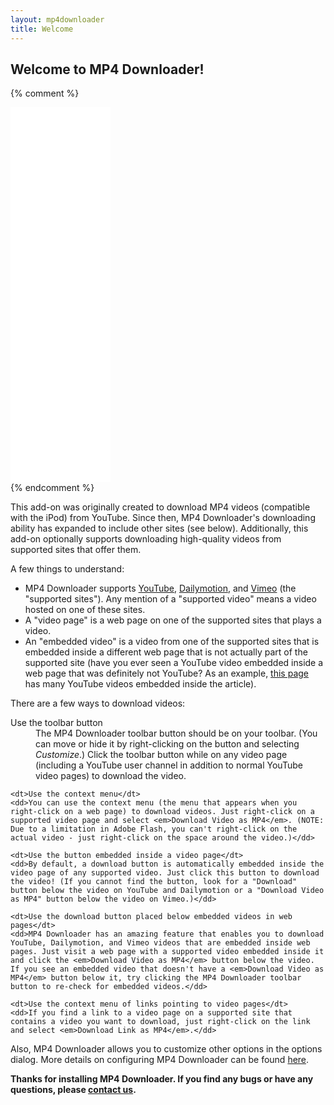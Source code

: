 ```yaml
---
layout: mp4downloader
title: Welcome
---
```

## Welcome to MP4 Downloader!

{% comment %}<aside><iframe data-aa="52174" src="//ad.a-ads.com/52174?size=160x600" scrolling="no" style="width: 160px; height: 600px; border: 0px; padding: 0; overflow: hidden" allowtransparency="true"></iframe></aside>{% endcomment %}

This add-on was originally created to download MP4 videos (compatible with the iPod) from YouTube. Since then, MP4 Downloader's downloading ability has expanded to include other sites (see below). Additionally, this add-on optionally supports downloading high-quality videos from supported sites that offer them.

A few things to understand:

- MP4 Downloader supports [YouTube](http://www.youtube.com/), [Dailymotion](http://www.dailymotion.com/), and [Vimeo](http://www.vimeo.com/) (the "supported sites"). Any mention of a "supported video" means a video hosted on one of these sites.
- A "video page" is a web page on one of the supported sites that plays a video.
- An "embedded video" is a video from one of the supported sites that is embedded inside a different web page that is not actually part of the supported site (have you ever seen a YouTube video embedded inside a web page that was definitely not YouTube? As an example, [this page](http://news.cnet.com/8301-13579_3-20097156-37/the-charisma-of-steve-jobs-video-roundup/) has many YouTube videos embedded inside the article).

There are a few ways to download videos:

<dl>
    <dt>Use the toolbar button</dt>
    <dd>The MP4 Downloader toolbar button should be on your toolbar. (You can move or hide it by right-clicking on the button and selecting <em>Customize</em>.) Click the toolbar button while on any video page (including a YouTube user channel in addition to normal YouTube video pages) to download the video.</dd>
    
    <dt>Use the context menu</dt>
    <dd>You can use the context menu (the menu that appears when you right-click on a web page) to download videos. Just right-click on a supported video page and select <em>Download Video as MP4</em>. (NOTE: Due to a limitation in Adobe Flash, you can't right-click on the actual video - just right-click on the space around the video.)</dd>
    
    <dt>Use the button embedded inside a video page</dt>
    <dd>By default, a download button is automatically embedded inside the video page of any supported video. Just click this button to download the video! (If you cannot find the button, look for a "Download" button below the video on YouTube and Dailymotion or a "Download Video as MP4" button below the video on Vimeo.)</dd>
    
    <dt>Use the download button placed below embedded videos in web pages</dt>
    <dd>MP4 Downloader has an amazing feature that enables you to download YouTube, Dailymotion, and Vimeo videos that are embedded inside web pages. Just visit a web page with a supported video embedded inside it and click the <em>Download Video as MP4</em> button below the video. If you see an embedded video that doesn't have a <em>Download Video as MP4</em> button below it, try clicking the MP4 Downloader toolbar button to re-check for embedded videos.</dd>
    
    <dt>Use the context menu of links pointing to video pages</dt>
    <dd>If you find a link to a video page on a supported site that contains a video you want to download, just right-click on the link and select <em>Download Link as MP4</em>.</dd>
</dl>

Also, MP4 Downloader allows you to customize other options in the options dialog. More details on configuring MP4 Downloader can be found [here](/mp4downloader/docs/preferences.html).

**Thanks for installing MP4 Downloader. If you find any bugs or have any questions, please [contact us](/mp4downloader/contact.html).**
